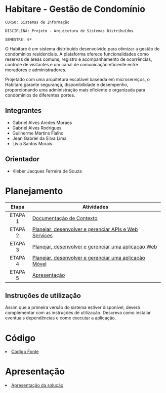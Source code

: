 # Habitare - Gestão de Condomínio

`CURSO: Sistemas de Informação`

`DISCIPLINA: Projeto - Arquitetura de Sistemas Distribuídos`

`SEMESTRE: 6º`

O Habitare é um sistema distribuído desenvolvido para otimizar a gestão de condomínios residenciais. A plataforma oferece funcionalidades como reservas de áreas comuns, registro e acompanhamento de ocorrências, controle de visitantes e um canal de comunicação eficiente entre moradores e administradores.

Projetado com uma arquitetura escalável baseada em microserviços, o Habitare garante segurança, disponibilidade e desempenho, proporcionando uma administração mais eficiente e organizada para condomínios de diferentes portes.

## Integrantes

* Gabriel Alves Aredes Moraes
* Gabriel Alves Rodrigues
* Guilherme Martins Fialho
* Jean Gabriel da Silva Lima
* Lívia Santos Morais


## Orientador

* Kleber Jacques Ferreira de Souza

# Planejamento

| Etapa         | Atividades |
|  :----:   | ----------- |
| ETAPA 1         |[Documentação de Contexto](docs/contexto.md) <br> |
| ETAPA 2         |[Planejar, desenvolver e gerenciar APIs e Web Services](docs/backend-apis.md) <br> |
| ETAPA 3         |[Planejar, desenvolver e gerenciar uma aplicação Web](docs/frontend-web.md) |
| ETAPA 4        |[Planejar, desenvolver e gerenciar uma aplicação Móvel](docs/frontend-mobile.md) <br>  |
| ETAPA 5         | [Apresentação](presentation/README.md) |
## Instruções de utilização

Assim que a primeira versão do sistema estiver disponível, deverá complementar com as instruções de utilização. Descreva como instalar eventuais dependências e como executar a aplicação.

# Código

<li><a href="src/README.md"> Código Fonte</a></li>

# Apresentação

<li><a href="presentation/README.md"> Apresentação da solução</a></li>
